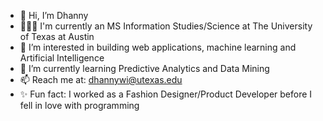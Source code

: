 - 👋 Hi, I’m Dhanny
- 👩🏼‍🎓 I'm currently an MS Information Studies/Science at The University of Texas at Austin
- 👀 I’m interested in building web applications, machine learning and Artificial Intelligence
- 🌱 I’m currently learning Predictive Analytics and Data Mining
- 📫 Reach me at: dhannywi@utexas.edu
- ✨ Fun fact: I worked as a Fashion Designer/Product Developer before I fell in love with programming
<!---
dhannywi/dhannywi is a ✨ special ✨ repository because its `README.md` (this file) appears on your GitHub profile.
You can click the Preview link to take a look at your changes.
--->
